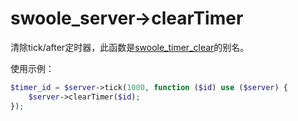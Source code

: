 # swoole_server->clearTimer

清除tick/after定时器，此函数是[swoole_timer_clear](https://wiki.swoole.com/wiki/page/387.html)的别名。

使用示例：

```php
$timer_id = $server->tick(1000, function ($id) use ($server) {
    $server->clearTimer($id);
});
```

